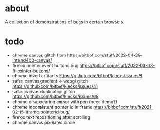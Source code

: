 # about
A collection of demonstrations of bugs in certain browsers.

# todo
- chrome canvas glitch from https://bitbof.com/stuff/2022-04-28-intelhd400-canvas/
- firefox pointer event buttons bug https://bitbof.com/stuff/2022-03-08-ff-pointer-buttons/
- chrome invert artifacts https://github.com/bitbof/klecks/issues/8
- safari canvas gradient -> webgl glitch https://github.com/bitbof/klecks/issues/41
- safari canvas duplication glitch https://github.com/bitbof/klecks/issues/68
- chrome disappearing cursor with pen (need demo?)
- chrome inconsistent pointer id in iframe https://bitbof.com/stuff/2021-02-15-iframe-pointerid-bug/
- firefox text repositioning after scrolling
- chrome canvas pixelated circle
